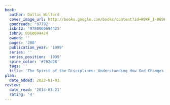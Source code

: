 ```yaml
---
book:
  author: Dallas Willard
  cover_image_url: http://books.google.com/books/content?id=W9KF_I-DB9EC&printsec=frontcover&img=1&zoom=1&edge=curl&source=gbs_api
  goodreads: '97792'
  isbn13: '9780060694425'
  isbn9: 0060694424
  owned: ''
  pages: '288'
  publication_year: '1999'
  series: ''
  series_position: '1999'
  spine_color: '#762d28'
  tags: ''
  title: 'The Spirit of the Disciplines: Understanding How God Changes Lives'
plan:
  date_added: 2023-01-01
review:
  date_read: '2014-03-21'
  rating: '4'
---
```

